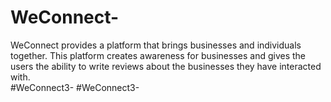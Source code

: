 # WeConnect-
WeConnect provides a platform that brings businesses and individuals together. This platform creates awareness for businesses and gives the users the ability to write reviews about the businesses they have interacted with.  
#WeConnect3-
#WeConnect3-
